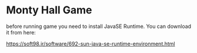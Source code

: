# Monty Hall Game


before running game you need to install JavaSE Runtime. You can download it from here:

https://soft98.ir/software/692-sun-java-se-runtime-environment.html

